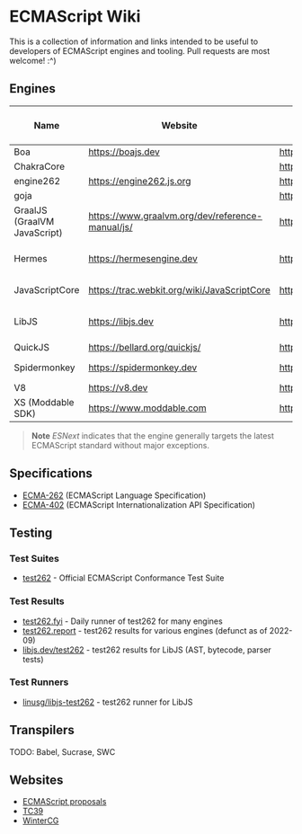 # ECMAScript Wiki

This is a collection of information and links intended to be useful to developers of ECMAScript engines and tooling. Pull requests are most welcome! :^)

## Engines

| Name | Website | Source code | Implementation Language | License | Supported ES version |
|------|---------|-------------|-------------------------|---------|----------------------|
| Boa | https://boajs.dev | https://github.com/boa-dev/boa | Rust | MIT | |
| ChakraCore | | https://github.com/chakra-core/ChakraCore | C++ | MIT | |
| engine262 | https://engine262.js.org | https://github.com/engine262/engine262 | JavaScript | MIT | ESNext |
| goja | | https://github.com/dop251/goja | Go | MIT | ES5.1 |
| GraalJS (GraalVM JavaScript) | https://www.graalvm.org/dev/reference-manual/js/ | https://github.com/oracle/graaljs | Java | UPL-1.0 | ESNext |
| Hermes | https://hermesengine.dev | https://github.com/facebook/hermes | C++ | MIT | [ES6 with some exceptions](https://hermesengine.dev/docs/language-features) |
| JavaScriptCore | https://trac.webkit.org/wiki/JavaScriptCore | https://github.com/WebKit/WebKit/tree/main/Source/JavaScriptCore | C++, JavaScript | LGPL-2.1 | ESNext |
| LibJS | https://libjs.dev | https://github.com/SerenityOS/serenity/tree/master/Userland/Libraries/LibJS | C++ | BSD-2-Clause | ESNext |
| QuickJS | https://bellard.org/quickjs/ | https://github.com/bellard/quickjs | C | MIT | ES2020 |
| Spidermonkey | https://spidermonkey.dev | https://searchfox.org/mozilla-central/source/js | C++, Rust, JavaScript | MPL 2.0 | ESNext |
| V8 | https://v8.dev | https://source.chromium.org/chromium/chromium/src/+/main:v8/ | C++, JavaScript | BSD | ESNext |
| XS (Moddable SDK) | https://www.moddable.com | https://github.com/Moddable-OpenSource/moddable | C | LGPL-3 | ES2021 |

> **Note**
> _ESNext_ indicates that the engine generally targets the latest ECMAScript standard without major exceptions.

## Specifications

- [ECMA-262](https://tc39.es/ecma262) (ECMAScript Language Specification)
- [ECMA-402](https://tc39.es/ecma402) (ECMAScript Internationalization API Specification)

## Testing

### Test Suites

- [test262](https://github.com/tc39/test262) - Official ECMAScript Conformance Test Suite

### Test Results

- [test262.fyi](https://test262.fyi) - Daily runner of test262 for many engines
- [test262.report](https://test262.report) - test262 results for various engines (defunct as of 2022-09)
- [libjs.dev/test262](https://libjs.dev/test262) - test262 results for LibJS (AST, bytecode, parser tests)

### Test Runners

- [linusg/libjs-test262](https://github.com/linusg/libjs-test262) - test262 runner for LibJS

## Transpilers

TODO: Babel, Sucrase, SWC

## Websites

- [ECMAScript proposals](https://github.com/tc39/proposals)
- [TC39](https://tc39.es)
- [WinterCG](https://wintercg.org)
